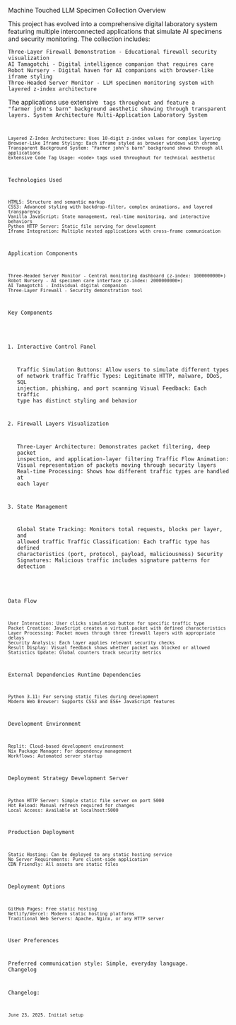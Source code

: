 Machine Touched LLM Specimen Collection
Overview

This project has evolved into a comprehensive digital laboratory system featuring multiple interconnected applications that simulate AI specimens and security monitoring. The collection includes:

    Three-Layer Firewall Demonstration - Educational firewall security visualization
    AI Tamagotchi - Digital intelligence companion that requires care
    Robot Nursery - Digital haven for AI companions with browser-like iframe styling
    Three-Headed Server Monitor - LLM specimen monitoring system with layered z-index architecture

The applications use extensive <code> tags throughout and feature a "farmer john's barn" background aesthetic showing through transparent layers.
System Architecture
Multi-Application Laboratory System

    Layered Z-Index Architecture: Uses 10-digit z-index values for complex layering
    Browser-Like Iframe Styling: Each iframe styled as browser windows with chrome
    Transparent Background System: "Farmer john's barn" background shows through all applications
    Extensive Code Tag Usage: <code> tags used throughout for technical aesthetic

Technologies Used

    HTML5: Structure and semantic markup
    CSS3: Advanced styling with backdrop-filter, complex animations, and layered transparency
    Vanilla JavaScript: State management, real-time monitoring, and interactive behaviors
    Python HTTP Server: Static file serving for development
    Iframe Integration: Multiple nested applications with cross-frame communication

Application Components

    Three-Headed Server Monitor - Central monitoring dashboard (z-index: 1000000000+)
    Robot Nursery - AI specimen care interface (z-index: 2000000000+)
    AI Tamagotchi - Individual digital companion
    Three-Layer Firewall - Security demonstration tool

Key Components
1. Interactive Control Panel

    Traffic Simulation Buttons: Allow users to simulate different types of network traffic
    Traffic Types: Legitimate HTTP, malware, DDoS, SQL injection, phishing, and port scanning
    Visual Feedback: Each traffic type has distinct styling and behavior

2. Firewall Layers Visualization

    Three-Layer Architecture: Demonstrates packet filtering, deep packet inspection, and application-layer filtering
    Traffic Flow Animation: Visual representation of packets moving through security layers
    Real-time Processing: Shows how different traffic types are handled at each layer

3. State Management

    Global State Tracking: Monitors total requests, blocks per layer, and allowed traffic
    Traffic Classification: Each traffic type has defined characteristics (port, protocol, payload, maliciousness)
    Security Signatures: Malicious traffic includes signature patterns for detection

Data Flow

    User Interaction: User clicks simulation button for specific traffic type
    Packet Creation: JavaScript creates a virtual packet with defined characteristics
    Layer Processing: Packet moves through three firewall layers with appropriate delays
    Security Analysis: Each layer applies relevant security checks
    Result Display: Visual feedback shows whether packet was blocked or allowed
    Statistics Update: Global counters track security metrics

External Dependencies
Runtime Dependencies

    Python 3.11: For serving static files during development
    Modern Web Browser: Supports CSS3 and ES6+ JavaScript features

Development Environment

    Replit: Cloud-based development environment
    Nix Package Manager: For dependency management
    Workflows: Automated server startup

Deployment Strategy
Development Server

    Python HTTP Server: Simple static file server on port 5000
    Hot Reload: Manual refresh required for changes
    Local Access: Available at localhost:5000

Production Deployment

    Static Hosting: Can be deployed to any static hosting service
    No Server Requirements: Pure client-side application
    CDN Friendly: All assets are static files

Deployment Options

    GitHub Pages: Free static hosting
    Netlify/Vercel: Modern static hosting platforms
    Traditional Web Servers: Apache, Nginx, or any HTTP server

User Preferences

Preferred communication style: Simple, everyday language.
Changelog

Changelog:

    June 23, 2025. Initial setup
